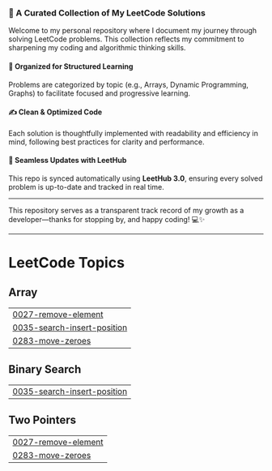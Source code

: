 

### 🚀 A Curated Collection of My LeetCode Solutions

Welcome to my personal repository where I document my journey through solving LeetCode problems. This collection reflects my commitment to sharpening my coding and algorithmic thinking skills.

#### 📂 Organized for Structured Learning

Problems are categorized by topic (e.g., Arrays, Dynamic Programming, Graphs) to facilitate focused and progressive learning.

#### ✍️ Clean & Optimized Code

Each solution is thoughtfully implemented with readability and efficiency in mind, following best practices for clarity and performance.

#### 🔄 Seamless Updates with LeetHub

This repo is synced automatically using **LeetHub 3.0**, ensuring every solved problem is up-to-date and tracked in real time.

---

This repository serves as a transparent track record of my growth as a developer—thanks for stopping by, and happy coding! 💻✨

---



<!---LeetCode Topics Start-->
# LeetCode Topics
## Array
|  |
| ------- |
| [0027-remove-element](https://github.com/dolly9dolly/LeetCode-Problems/tree/master/0027-remove-element) |
| [0035-search-insert-position](https://github.com/dolly9dolly/LeetCode-Problems/tree/master/0035-search-insert-position) |
| [0283-move-zeroes](https://github.com/dolly9dolly/LeetCode-Problems/tree/master/0283-move-zeroes) |
## Binary Search
|  |
| ------- |
| [0035-search-insert-position](https://github.com/dolly9dolly/LeetCode-Problems/tree/master/0035-search-insert-position) |
## Two Pointers
|  |
| ------- |
| [0027-remove-element](https://github.com/dolly9dolly/LeetCode-Problems/tree/master/0027-remove-element) |
| [0283-move-zeroes](https://github.com/dolly9dolly/LeetCode-Problems/tree/master/0283-move-zeroes) |
<!---LeetCode Topics End-->